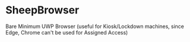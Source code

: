 # SheepBrowser
Bare Minimum UWP Browser (useful for Kiosk/Lockdown machines, since Edge, Chrome can't be used for Assigned Access)
